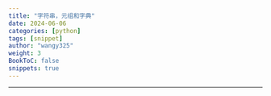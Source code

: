 ```yaml
---
title: "字符串，元组和字典"
date: 2024-06-06
categories: [python]
tags: [snippet]
author: "wangy325"
weight: 3
BookToC: false
snippets: true
---
```


---

